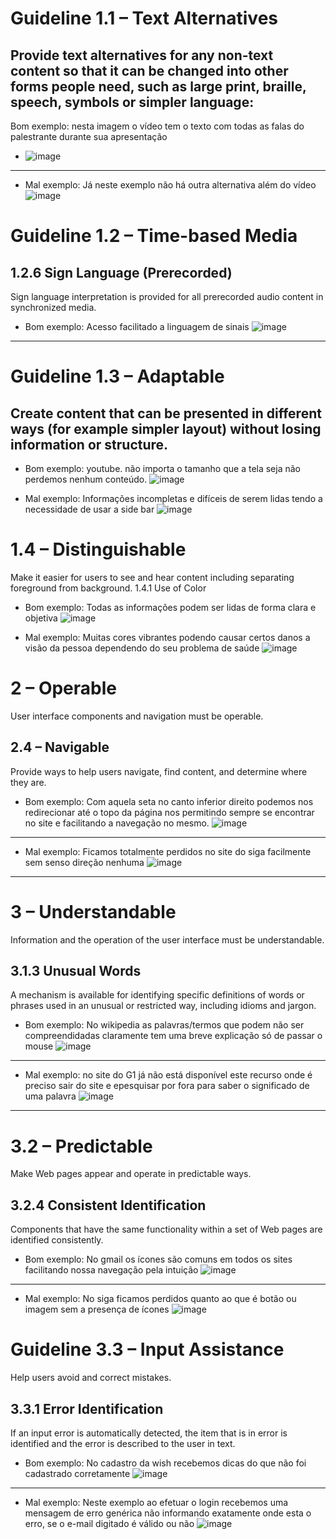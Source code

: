 # Guideline 1.1 – Text Alternatives
## Provide text alternatives for any non-text content so that it can be changed into other forms people need, such as large print, braille, speech, symbols or simpler language:
Bom exemplo: nesta imagem o vídeo tem o texto com todas as falas do palestrante durante sua apresentação
* ![image](https://user-images.githubusercontent.com/53242511/157448681-13e4641f-84ef-47df-befb-2302f569a3fd.png)
***
* Mal exemplo: Já neste exemplo não há outra alternativa além do vídeo
![image](https://user-images.githubusercontent.com/53242511/157449302-406d30f9-dd00-48ce-b2f8-4a53cc03334a.png)

# Guideline 1.2 – Time-based Media
## 1.2.6 Sign Language (Prerecorded)

Sign language interpretation is provided for all prerecorded audio content in synchronized media.
* Bom exemplo: Acesso facilitado a linguagem de sinais
![image](https://user-images.githubusercontent.com/53242511/172481191-5880f511-0193-4664-ab04-916b41aad2c3.png)

---

# Guideline 1.3 – Adaptable
## Create content that can be presented in different ways (for example simpler layout) without losing information or structure.
* Bom exemplo: youtube. não importa o tamanho que a tela seja não perdemos nenhum conteúdo.
![image](https://user-images.githubusercontent.com/53242511/172456997-20072049-2ec6-4959-a504-005a09bc9740.png)

* Mal exemplo: Informações incompletas e difíceis de serem lidas tendo a necessidade de usar a side bar
![image](https://user-images.githubusercontent.com/53242511/172458602-6c911354-7bb4-4098-8f77-0cc97e4aefc9.png)

# 1.4 – Distinguishable
Make it easier for users to see and hear content including separating foreground from background.
1.4.1
Use of Color
* Bom exemplo: Todas as informações podem ser lidas de forma clara e objetiva
![image](https://user-images.githubusercontent.com/53242511/172458210-768a22bc-0da7-4a08-b18f-d7473c2b029a.png)

* Mal exemplo: Muitas cores vibrantes podendo causar certos danos a visão da pessoa dependendo do seu problema de saúde
![image](https://user-images.githubusercontent.com/53242511/172459794-c84d0563-5dfc-4dd2-8ad9-db5d6b371e65.png)

#  2 – Operable
User interface components and navigation must be operable.

## 2.4 – Navigable
Provide ways to help users navigate, find content, and determine where they are.
* Bom exemplo: Com aquela seta no canto inferior direito podemos nos redirecionar até o topo da página nos permitindo sempre se encontrar no site e facilitando a navegação no mesmo.
![image](https://user-images.githubusercontent.com/53242511/172461292-ebcb5636-9091-4d09-8207-55743b519ea4.png)
---
* Mal exemplo: Ficamos totalmente perdidos no site do siga facilmente sem senso direção nenhuma
![image](https://user-images.githubusercontent.com/53242511/172461790-7d28e810-6163-48f6-8b58-3c2a2e18b370.png)

---

# 3 – Understandable
Information and the operation of the user interface must be understandable.

## 3.1.3 Unusual Words
A mechanism is available for identifying specific definitions of words or phrases used in an unusual or restricted way, including idioms and jargon.

* Bom exemplo: No wikipedia as palavras/termos que podem não ser compreendidadas claramente tem uma breve explicação só de passar o mouse
![image](https://user-images.githubusercontent.com/53242511/172464404-274dd0cf-2717-4df2-9d4f-badf3e9fd07a.png)
---
* Mal exemplo: no site do G1 já não está disponível este recurso onde é preciso sair do site e epesquisar por fora para saber o significado de uma palavra
![image](https://user-images.githubusercontent.com/53242511/172465248-b963442c-1f2f-4b20-ab61-9eff3dad1f9e.png)
---
# 3.2 – Predictable
Make Web pages appear and operate in predictable ways.

## 3.2.4 Consistent Identification
Components that have the same functionality within a set of Web pages are identified consistently.

* Bom exemplo: No gmail os ícones são comuns em todos os sites facilitando nossa navegação pela intuição
![image](https://user-images.githubusercontent.com/53242511/172466292-3ae40ef2-3bc4-488c-a750-3fd373e6c508.png)
---
* Mal exemplo: No siga ficamos perdidos quanto ao que é botão ou imagem sem a presença de ícones
![image](https://user-images.githubusercontent.com/53242511/172482000-66d704e6-6bf3-444b-9773-d5e887a8925c.png)

# Guideline 3.3 – Input Assistance
Help users avoid and correct mistakes.
## 3.3.1 Error Identification
If an input error is automatically detected, the item that is in error is identified and the error is described to the user in text.

* Bom exemplo: No cadastro da wish recebemos dicas do que não foi cadastrado corretamente
![image](https://user-images.githubusercontent.com/53242511/172482424-e6dd314c-5d81-41af-ace4-974be04e5a1e.png)
---
* Mal exemplo: Neste exemplo ao efetuar o login recebemos uma mensagem de erro genérica não informando exatamente onde esta o erro, se o e-mail digitado é válido ou não
![image](https://user-images.githubusercontent.com/53242511/172483323-f9c0f05b-dc9b-4951-afa0-c7b652be041a.png)











